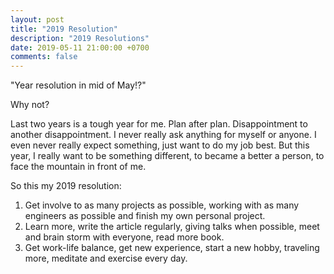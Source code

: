 ```yaml
---
layout: post
title: "2019 Resolution"
description: "2019 Resolutions"
date: 2019-05-11 21:00:00 +0700
comments: false
---
```


"Year resolution in mid of May!?"

Why not? 

Last two years is a tough year for me. Plan after plan. Disappointment to another disappointment. I never really ask anything for myself or anyone. I even never really expect something, just want to do my job best. But this year, I really want to be something different, to became a better a person, to face the mountain in front of me. 

So this my 2019 resolution: 

1. Get involve to as many projects as possible, working with as many engineers as possible and finish my own personal project. 
2. Learn more, write the article regularly, giving talks when possible, meet and brain storm with everyone, read more book. 
3. Get work-life balance, get new experience, start a new hobby, traveling more, meditate and exercise every day. 